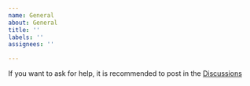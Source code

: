 ```yaml
---
name: General
about: General
title: ''
labels: ''
assignees: ''

---
```


If you want to ask for help, it is recommended to post in the [Discussions](https://github.com/siderakb/rp-micro/discussions/new?category=q-a)
